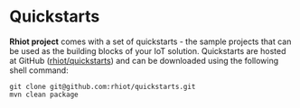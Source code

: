 # Quickstarts

**Rhiot project** comes with a set of quickstarts - the sample projects that can be used as the building blocks of your IoT solution. Quickstarts are hosted at GitHub ([rhiot/quickstarts](https://github.com/rhiot/quickstarts)) and can be
downloaded using the following shell command:

    git clone git@github.com:rhiot/quickstarts.git
    mvn clean package 
    
